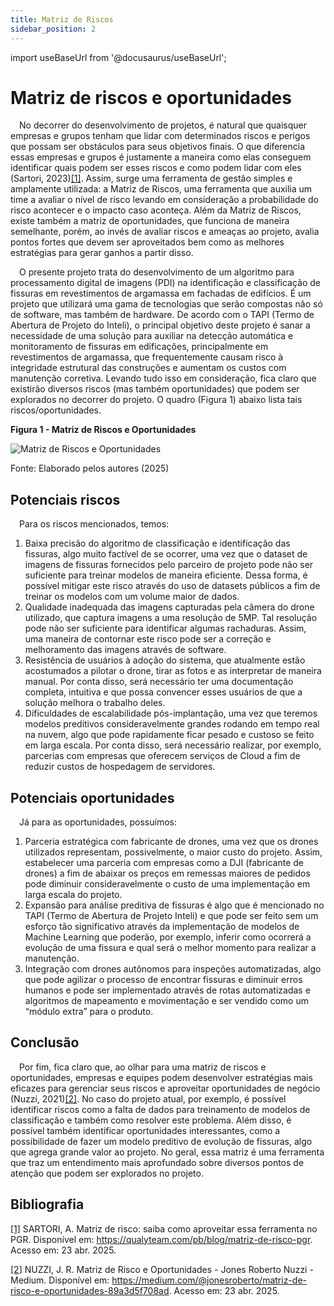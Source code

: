 ```yaml
---
title: Matriz de Riscos
sidebar_position: 2
---
```


import useBaseUrl from '@docusaurus/useBaseUrl';

# Matriz de riscos e oportunidades
&emsp;No decorrer do desenvolvimento de projetos, é natural que quaisquer empresas e grupos tenham que lidar com determinados riscos e perigos que possam ser obstáculos para seus objetivos finais. O que diferencia essas empresas e grupos é justamente a maneira como elas conseguem identificar quais podem ser esses riscos e como podem lidar com eles (Sartori, 2023)[[1]](https://qualyteam.com/pb/blog/matriz-de-risco-pgr). Assim, surge uma ferramenta de gestão simples e amplamente utilizada: a Matriz de Riscos, uma ferramenta que auxilia um time a avaliar o nível de risco levando em consideração a probabilidade do risco acontecer e o impacto caso aconteça. Além da Matriz de Riscos, existe também a matriz de oportunidades, que funciona de maneira semelhante, porém, ao invés de avaliar riscos e ameaças ao projeto, avalia pontos fortes que devem ser aproveitados bem como as melhores estratégias para gerar ganhos a partir disso.

&emsp;O presente projeto trata do desenvolvimento de um algoritmo para processamento digital de imagens (PDI) na identificação e classificação de fissuras em revestimentos de argamassa em fachadas de edifícios. É um projeto que utilizará uma gama de tecnologias que serão compostas não só de software, mas também de hardware. De acordo com o TAPI (Termo de Abertura de Projeto do Inteli), o principal objetivo deste projeto é sanar a necessidade de uma solução para auxiliar na detecção automática e monitoramento de fissuras em edificações, principalmente em revestimentos de argamassa, que frequentemente causam risco à integridade estrutural das construções e aumentam os custos com manutenção corretiva. Levando tudo isso em consideração, fica claro que existirão diversos riscos (mas também oportunidades) que podem ser explorados no decorrer do projeto. O quadro (Figura 1) abaixo lista tais riscos/oportunidades.

<div style={{ textAlign: 'center' }}>
  <p><strong>Figura 1 - Matriz de Riscos e Oportunidades</strong></p>
  <img 
    src={useBaseUrl('/img/matriz_de_riscos.png')} 
    alt="Matriz de Riscos e Oportunidades" 
    title="Matriz de Riscos e Oportunidades" 
    style={{ maxWidth: '100%', height: 'auto' }}
  />
  <p>Fonte: Elaborado pelos autores (2025)</p>
</div>

## Potenciais riscos

&emsp;Para os riscos mencionados, temos:
1. Baixa precisão do algoritmo de classificação e identificação das fissuras, algo muito factível de se ocorrer, uma vez que o dataset de imagens de fissuras fornecidos pelo parceiro de projeto pode não ser suficiente para treinar modelos de maneira eficiente. Dessa forma, é possível mitigar este risco através do uso de datasets públicos a fim de treinar os modelos com um volume maior de dados.
2. Qualidade inadequada das imagens capturadas pela câmera do drone utilizado, que captura imagens a uma resolução de 5MP. Tal resolução pode não ser suficiente para identificar algumas rachaduras. Assim, uma maneira de contornar este risco pode ser a correção e melhoramento das imagens através de software.
3. Resistência de usuários à adoção do sistema, que atualmente estão acostumados a pilotar o drone, tirar as fotos e as interpretar de maneira manual. Por conta disso, será necessário ter uma documentação completa, intuitiva e que possa convencer esses usuários de que a solução melhora o trabalho deles.
4. Dificuldades de escalabilidade pós-implantação, uma vez que teremos modelos preditivos consideravelmente grandes rodando em tempo real na nuvem, algo que pode rapidamente ficar pesado e custoso se feito em larga escala. Por conta disso, será necessário realizar, por exemplo, parcerias com empresas que oferecem serviços de Cloud a fim de reduzir custos de hospedagem de servidores. 

## Potenciais oportunidades 

&emsp;Já para as oportunidades, possuímos:
1. Parceria estratégica com fabricante de drones, uma vez que os drones utilizados representam, possivelmente, o maior custo do projeto. Assim, estabelecer uma parceria com empresas como a DJI (fabricante de drones) a fim de abaixar os preços em remessas maiores de pedidos pode diminuir consideravelmente o custo de uma implementação em larga escala do projeto.
2. Expansão para análise preditiva de fissuras é algo que é mencionado no TAPI (Termo de Abertura de Projeto Inteli) e que pode ser feito sem um esforço tão significativo através da implementação de modelos de Machine Learning que poderão, por exemplo, inferir como ocorrerá a evolução de uma fissura e qual será o melhor momento para realizar a manutenção.
3. Integração com drones autônomos para inspeções automatizadas, algo que pode agilizar o processo de encontrar fissuras e diminuir erros humanos e pode ser implementado através de rotas automatizadas e algoritmos de mapeamento e movimentação e ser vendido como um “módulo extra” para o produto. 

## Conclusão

&emsp;Por fim, fica claro que, ao olhar para uma matriz de riscos e oportunidades, empresas e equipes podem desenvolver estratégias mais eficazes para gerenciar seus riscos e aproveitar oportunidades de negócio (Nuzzi, 2021)[[2]](https://medium.com/@jonesroberto/matriz-de-risco-e-oportunidades-89a3d5f708ad). No caso do projeto atual, por exemplo, é possível identificar riscos como a falta de dados para treinamento de modelos de classificação e também como resolver este problema. Além disso, é possível também identificar oportunidades interessantes, como a possibilidade de fazer um modelo preditivo de evolução de fissuras, algo que agrega grande valor ao projeto. No geral, essa matriz é uma ferramenta que traz um entendimento mais aprofundado sobre diversos pontos de atenção que podem ser explorados no projeto. 

## Bibliografia

[[1]](https://qualyteam.com/pb/blog/matriz-de-risco-pgr) SARTORI, A. Matriz de risco: saiba como aproveitar essa ferramenta no PGR. Disponível em: https://qualyteam.com/pb/blog/matriz-de-risco-pgr. Acesso em: 23 abr. 2025.

[[2]](https://medium.com/@jonesroberto/matriz-de-risco-e-oportunidades-89a3d5f708ad) NUZZI, J. R. Matriz de Risco e Oportunidades - Jones Roberto Nuzzi - Medium. Disponível em: https://medium.com/@jonesroberto/matriz-de-risco-e-oportunidades-89a3d5f708ad. Acesso em: 23 abr. 2025.


